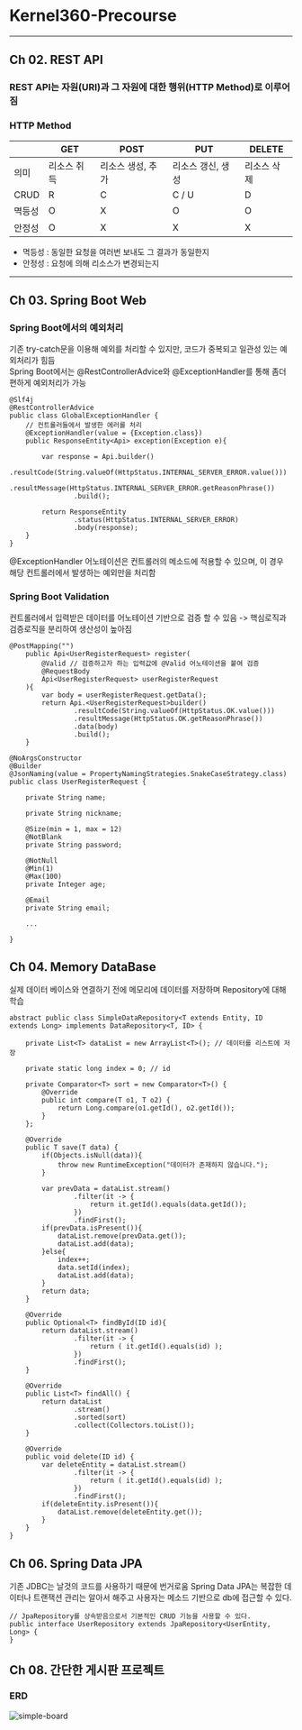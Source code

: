 # Kernel360-Precourse
---
## Ch 02. REST API
### REST API는 자원(URI)과 그 자원에 대한 행위(HTTP Method)로 이루어짐
### HTTP Method
|  | GET | POST | PUT | DELETE |
| --- | --- | --- | --- | --- |
| 의미 | 리소스 취득 | 리소스 생성, 추가 | 리소스 갱신, 생성 | 리소스 삭제 |
| CRUD | R | C | C / U | D |
| 멱등성 | O | X | O | O |
| 안정성 | O | X | X | X |
* 멱등성 : 동일한 요청을 여러번 보내도 그 결과가 동일한지
* 안정성 : 요청에 의해 리소스가 변경되는지
---
## Ch 03. Spring Boot Web
### Spring Boot에서의 예외처리
기존 try-catch문을 이용해 예외를 처리할 수 있지만, 코드가 중복되고 일관성 있는 예외처리가 힘듬<br>
Spring Boot에서는 @RestControllerAdvice와 @ExceptionHandler를 통해 좀더 편하게 예외처리가 가능
```
@Slf4j
@RestControllerAdvice
public class GlobalExceptionHandler {
    // 컨트롤러들에서 발생한 에러를 처리
    @ExceptionHandler(value = {Exception.class})
    public ResponseEntity<Api> exception(Exception e){

        var response = Api.builder()
                .resultCode(String.valueOf(HttpStatus.INTERNAL_SERVER_ERROR.value()))
                .resultMessage(HttpStatus.INTERNAL_SERVER_ERROR.getReasonPhrase())
                .build();

        return ResponseEntity
                .status(HttpStatus.INTERNAL_SERVER_ERROR)
                .body(response);
    }
}
```

@ExceptionHandler 어노테이션은 컨트롤러의 메소드에 적용할 수 있으며, 이 경우 해당 컨트롤러에서 발생하는 예외만을 처리함
### Spring Boot Validation
컨트롤러에서 입력받은 데이터를 어노테이션 기반으로 검증 할 수 있음
-> 핵심로직과 검증로직을 분리하여 생산성이 높아짐

```
@PostMapping("")
    public Api<UserRegisterRequest> register(
        @Valid // 검증하고자 하는 입력값에 @Valid 어노테이션을 붙여 검증
        @RequestBody
        Api<UserRegisterRequest> userRegisterRequest
    ){
        var body = userRegisterRequest.getData();
        return Api.<UserRegisterRequest>builder()
                .resultCode(String.valueOf(HttpStatus.OK.value()))
                .resultMessage(HttpStatus.OK.getReasonPhrase())
                .data(body)
                .build();
    }
```
```
@NoArgsConstructor
@Builder
@JsonNaming(value = PropertyNamingStrategies.SnakeCaseStrategy.class)
public class UserRegisterRequest {

    private String name;

    private String nickname;

    @Size(min = 1, max = 12)
    @NotBlank
    private String password;

    @NotNull
    @Min(1)
    @Max(100)
    private Integer age;

    @Email
    private String email;

    ...

}
```
## Ch 04. Memory DataBase
실제 데이터 베이스와 연결하기 전에 메모리에 데이터를 저장하며 Repository에 대해 학습
```
abstract public class SimpleDataRepository<T extends Entity, ID extends Long> implements DataRepository<T, ID> {

    private List<T> dataList = new ArrayList<T>(); // 데이터를 리스트에 저장

    private static long index = 0; // id

    private Comparator<T> sort = new Comparator<T>() {
        @Override
        public int compare(T o1, T o2) {
            return Long.compare(o1.getId(), o2.getId());
        }
    };

    @Override
    public T save(T data) {
        if(Objects.isNull(data)){
            throw new RuntimeException("데이터가 존재하지 않습니다.");
        }

        var prevData = dataList.stream()
                .filter(it -> {
                    return it.getId().equals(data.getId());
                })
                .findFirst();
        if(prevData.isPresent()){
            dataList.remove(prevData.get());
            dataList.add(data);
        }else{
            index++;
            data.setId(index);
            dataList.add(data);
        }
        return data;
    }

    @Override
    public Optional<T> findById(ID id){
        return dataList.stream()
                .filter(it -> {
                    return ( it.getId().equals(id) );
                })
                .findFirst();
    }

    @Override
    public List<T> findAll() {
        return dataList
                .stream()
                .sorted(sort)
                .collect(Collectors.toList());
    }

    @Override
    public void delete(ID id) {
        var deleteEntity = dataList.stream()
                .filter(it -> {
                    return ( it.getId().equals(id) );
                })
                .findFirst();
        if(deleteEntity.isPresent()){
            dataList.remove(deleteEntity.get());
        }
    }
}
```

## Ch 06. Spring Data JPA
기존 JDBC는 날것의 코드를 사용하기 때문에 번거로움
Spring Data JPA는 복잡한 데이터나 트랜잭션 관리는 알아서 해주고 사용자는 메소드 기반으로 db에 접근할 수 있다.

```
// JpaRepository를 상속받음으로서 기본적인 CRUD 기능을 사용할 수 있다.
public interface UserRepository extends JpaRepository<UserEntity, Long> {
}
```

## Ch 08. 간단한 게시판 프로젝트

### ERD
![simple-board](https://github.com/user-attachments/assets/f71695cb-3f68-45e0-a976-3ecccf3a3f15)

